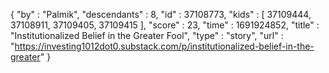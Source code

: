 {
  "by" : "Palmik",
  "descendants" : 8,
  "id" : 37108773,
  "kids" : [ 37109444, 37108911, 37109405, 37109415 ],
  "score" : 23,
  "time" : 1691924852,
  "title" : "Institutionalized Belief in the Greater Fool",
  "type" : "story",
  "url" : "https://investing1012dot0.substack.com/p/institutionalized-belief-in-the-greater"
}
